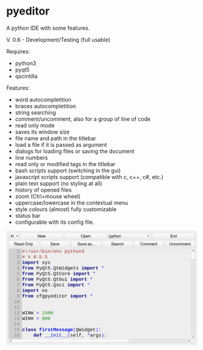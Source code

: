 # pyeditor
A python IDE with some features.

V. 0.6 - Development/Testing (full usable)

Requires:
- python3
- pyqt5
- qscintilla

Features:
- word autocompletition
- braces autocompletition
- string searching
- comment/uncomment, also for a group of line of code
- read only mode
- saves its window size
- file name and path in the titlebar
- load a file if it is passed as argument
- dialogs for loading files or saving the document
- line numbers
- read only or modified tags in the titlebar
- bash scripts support (switching in the gui)
- javascript scripts support (compatible with c, c++, c#, etc.)
- plain text support (no styling at all)
- history of opened files
- zoom (Ctrl+mouse wheel)
- uppercase/lowercase in the contextual menu
- style colours (almost) fully customizable
- status bar
- configurable with its config file.

![My image](https://github.com/frank038/pyeditor/blob/main/image1.png)

